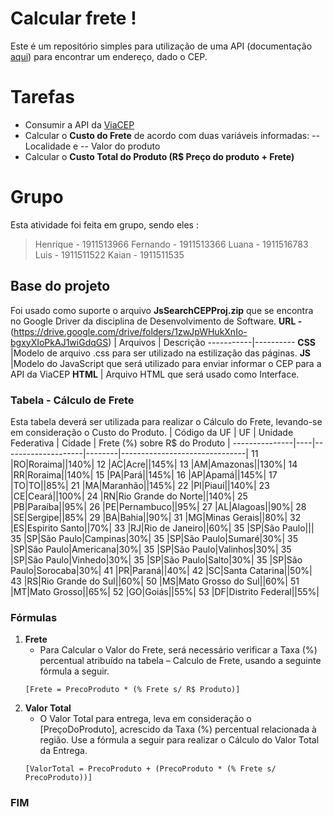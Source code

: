 # Calcular frete !
Este é um repositório simples para utilização de uma API (documentação [aqui](https://viacep.com.br/)) para encontrar um endereço, dado o CEP.
# Tarefas 
  - Consumir a API da [ViaCEP]( https://viacep.com.br )
  - Calcular o **Custo do Frete** de acordo com duas variáveis informadas:
  -- Localidade e
    -- Valor do produto
 - Calcular o **Custo Total do Produto (R$ Preço do produto + Frete)**
# Grupo 
Esta atividade foi feita em grupo, sendo eles :
> Henrique - 1911513966
Fernando - 1911513366
Luana - 1911516783
Luis - 1911511522
Kaian - 1911511535
## Base do projeto 
Foi usado como suporte o arquivo **JsSearchCEPProj.zip** que se encontra no Google Driver da
disciplina de Desenvolvimento de Software.
**URL -** (https://drive.google.com/drive/folders/1zwJpWHukXnIo-bgxyXIoPkAJ1wiGdqGS)
| Arquivos | Descrição
-----------|----------
**CSS** |Modelo de arquivo .css para ser utilizado na estilização das páginas.
**JS** |Modelo do JavaScript que será utilizado para enviar informar o CEP para a API da ViaCEP
**HTML** | Arquivo HTML que será usado como Interface.
### Tabela - Cálculo de Frete
Esta tabela deverá ser utilizada para realizar o Cálculo do Frete, levando-se em consideração o Custo do Produto.
| Código da UF | UF | Unidade Federativa | Cidade | Frete (%) sobre R$ do Produto |
---------------|----|--------------------|--------|-------------------------------|
11 |RO|Roraima||140%|
12 |AC|Acre||145%|
13 |AM|Amazonas||130%|
14 |RR|Roraima||140%|
15 |PA|Pará||145%|
16 |AP|Apamá||145%|
17 |TO|TO||85%|
21 |MA|Maranhão||145%|
22 |PI|Piauí||140%|
23 |CE|Ceará||100%|
24 |RN|Rio Grande do Norte||140%|
25 |PB|Paraíba||95%|
26 |PE|Pernambuco||95%|
27 |AL|Alagoas||90%|
28 |SE|Sergipe||85%|
29 |BA|Bahia||90%|
31 |MG|Minas Gerais||80%|
32 |ES|Espirito Santo||70%|
33 |RJ|Rio de Janeiro||60%|
35 |SP|São Paulo|||
35 |SP|São Paulo|Campinas|30%|
35 |SP|São Paulo|Sumaré|30%|
35 |SP|São Paulo|Americana|30%|
35 |SP|São Paulo|Valinhos|30%|
35 |SP|São Paulo|Vinhedo|30%|
35 |SP|São Paulo|Salto|30%|
35 |SP|São Paulo|Sorocaba|30%|
41 |PR|Paraná||40%|
42 |SC|Santa Catarina||50%|
43 |RS|Rio Grande do Sul||60%|
50 |MS|Mato Grosso do Sul||60%|
51 |MT|Mato Grosso||65%|
52 |GO|Goiás||55%|
53 |DF|Distrito Federal||55%|
### Fórmulas 
1.  **Frete**
    * Para Calcular o Valor do Frete, será necessário verificar a Taxa (%) percentual atribuído na tabela – Calculo de Frete, usando a seguinte fórmula a seguir.
    ```
    [Frete = PrecoProduto * (% Frete s/ R$ Produto)]
    ```
2.  **Valor Total**
    * O Valor Total para entrega, leva em consideração o [PreçoDoProduto],
acrescido da Taxa (%) percentual relacionada à região. Use a fórmula a seguir
para realizar o Cálculo do Valor Total da Entrega.
    ```
    [ValorTotal = PrecoProduto + (PrecoProduto * (% Frete s/ PrecoProduto))]
    ```
### FIM